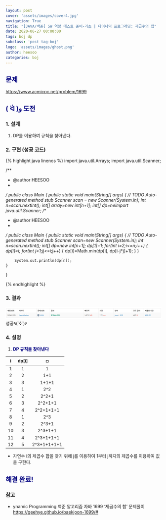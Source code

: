 ```yaml
---
layout: post
cover: 'assets/images/cover4.jpg'
navigation: True
title: "[JAVA/백준] SW 역량 테스트 준비-기초 | 다이나믹 프로그래밍: 제곱수의 합"
date: 2020-06-27 00:00:00
tags: boj dp
subclass: 'post tag-boj'
logo: 'assets/images/ghost.png'
author: heesoo
categories: boj
---
```

## <span style="color:navy">문제</span>
<https://www.acmicpc.net/problem/1699>

## <span style="color:navy">( ᐛ )و 도전</span>

### 1. 설계
1. DP를 이용하여 규칙을 찾아낸다.

### 2. 구현 (성공 코드)
{% highlight java linenos %}
import java.util.Arrays;
import java.util.Scanner;

/**
 * @author HEESOO
 *
 */
public class Main {
	public static void main(String[] args) {
		// TODO Auto-generated method stub
		Scanner scan = new Scanner(System.in);
		int n=scan.nextInt();
		int[] array=new int[n+1];
		int[] dp=neimport java.util.Scanner;
/**
 * @author HEESOO
 *
 */
public class Main {
	public static void main(String[] args) {
		// TODO Auto-generated method stub
		Scanner scan=new Scanner(System.in);
		int n=scan.nextInt();
		int[] dp=new int[n+1];
		dp[1]=1;
		for(int i=2;i<=n;i++) {
			dp[i]=i;
			for(int j=1;j*j<=i;j++) {
				dp[i]=Math.min(dp[i], dp[i-j*j]+1);
			}
		}
		
		System.out.println(dp[n]);
	}

}

{% endhighlight %}

### 3. 결과
![실행결과](./assets/images/200627_1.PNG)
성공٩(˘◊˘)۶  

### 4. 설명
1. **<span style="color:navy">DP 규칙을 찾아낸다</span>**  

| i | dp[i] | ㅁ |  
| :---: | :---: | :---: |  
| 1 | 1 | 1 |  
| 2 | 2 | 1+1 |  
| 3 | 3 | 1+1+1 |  
| 4 | 1 | 2^2 |  
| 5 | 2 | 2^2+1 |  
| 6 | 3 | 2^2+1+1 |  
| 7 | 4 | 2^2+1+1+1 |  
| 8 | 1 | 2^3 |  
| 9 | 2 | 2^3+1 |  
| 10 | 3 | 2^3+1+1 |  
| 11 | 4 | 2^3+1+1+1 |  
| 12 | 5 | 2^3+1+1+1+1 |   

- 자연수 i의 제곱수 합을 찾기 위해 j를 이용하여 1부터 j까지의 제곱수를 이용하여 값을 구한다.

## <span style="color:navy">해결 완료!</span>

### 참고
- ynamic Programming 백준 알고리즘 자바 1699 ‘제곱수의 합’ 문제풀이 <https://geehye.github.io/baekjoon-1699/#>